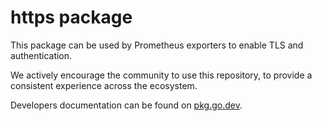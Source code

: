 # https package

This package can be used by Prometheus exporters to enable TLS and
authentication.

We actively encourage the community to use this repository, to provide a
consistent experience across the ecosystem.

Developers documentation can be found on
[pkg.go.dev](https://pkg.go.dev/github.com/prometheus/exporter-toolkit/).
